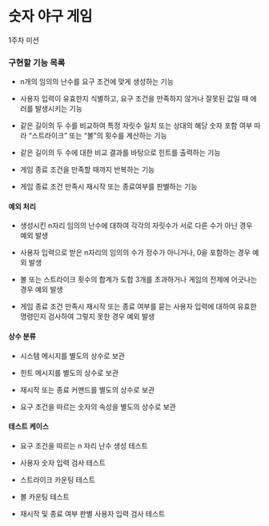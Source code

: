 # 숫자 야구 게임
1주차 미션  
### 구현할 기능 목록

+ n개의 임의의 난수를 요구 조건에 맞게 생성하는 기능

+ 사용자 입력이 유효한지 식별하고, 요구 조건을 만족하지 않거나 잘못된 값일 때 에러를 발생시키는 기능

+ 같은 길이의 두 수를 비교하여 특정 자릿수 일치 또는 상대의 해당 숫자 포함 여부 따라 “스트라이크” 또는 “볼”의 횟수를 계산하는 기능

+ 같은 길이의 두 수에 대한 비교 결과를 바탕으로 힌트를 출력하는 기능

+ 게임 종료 조건을 만족할 때까지 반복하는 기능

+ 게임 종료 조건 만족시 재시작 또는 종료여부를 판별하는 기능

#### 예외 처리

+ 생성시킨 n자리 임의의 난수에 대하여 각각의 자릿수가 서로 다른 수가 아닌 경우 예외 발생

+ 사용자 입력으로 받은 n자리의 임의의 수가 정수가 아니거나, 0을 포함하는 경우 예외 발생

+ 볼 또는 스트라이크 횟수의 합계가 도합 3개를 초과하거나 게임의 전제에 어긋나는 경우 예외 발생

+ 게임 종료 조건 만족시 재시작 또는 종료 여부를 묻는 사용자 입력에 대하여 유효한 명령인지 검사하여 그렇지 못한 경우 예외 발생

#### 상수 분류

+ 시스템 메시지를 별도의 상수로 보관

+ 힌트 메시지를 별도의 상수로 보관

+ 재시작 또는 종료 커맨드를 별도의 상수로 보관

+ 요구 조건을 따르는 숫자의 속성을 별도의 상수로 보관

#### 테스트 케이스

+ 요구 조건을 따르는 n 자리 난수 생성 테스트

+ 사용자 숫자 입력 검사 테스트

+ 스트라이크 카운팅 테스트

+ 볼 카운팅 테스트

+ 재시작 및 종료 여부 판별 사용자 입력 검사 테스트